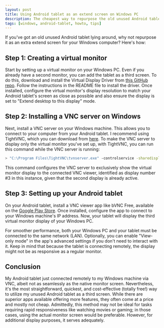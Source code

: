 ```yaml
---
layout: post
title: Using Android tablet as an extend screen on Windows PC
description: The cheapest way to repurpose the old unused Android tablet to be an extra extend screen for Windows PC.
tags: [windows, android-tablet, howto, tips]
---
```


If you've got an old unused Android tablet lying around, why not repurpose it as an extra extend screen for your Windows computer? Here's how:

## Step 1: Creating a virtual monitor

Start by setting up a virtual monitor on your Windows PC. Even if you already have a second monitor, you can add the tablet as a third screen. To do this, download and install the Virtual Display Driver from [this GitHub repo](https://github.com/itsmikethetech/Virtual-Display-Driver). Follow the instructions in the README file to install the driver. Once installed, configure the virtual monitor's display resolution to match your Android tablet's screen as close as possible and also ensure the display is set to "Extend desktop to this display" mode.

## Step 2: Installing a VNC server on Windows

Next, install a VNC server on your Windows machine. This allows you to connect to your computer from your Android tablet. I recommend using TightVNC, which you can download from [here](https://www.tightvnc.com/download.php). To make the VNC server to display only the virtual monitor you've set up, with TightVNC, you can run this command while the VNC server is running:

```bash
> "C:\Program Files\TightVNC\tvnserver.exe" -controlservice -sharedisplay 3
```

This command configures the VNC server to exclusively show the virtual monitor display to the connected VNC viewer, identified as display number #3 in this instance, given that the second display is already active.

## Step 3: Setting up your Android tablet

On your Android tablet, install a VNC viewer app like bVNC Free, available on the [Google Play Store](https://play.google.com/store/apps/details?id=com.iiordanov.freebVNC&hl=en&gl=US). Once installed, configure the app to connect to your Windows machine's IP address. Now, your tablet will display the third virtual monitor display of your Windows PC.

For smoother performance, both your Windows PC and your tablet must be connected to the same network (LAN). Optionally, you can enable "View-only mode" in the app's advanced settings if you don't need to interact with it. Keep in mind that because the tablet is connecting remotely, the display might not be as responsive as a regular monitor.

## Conclusion

My Android tablet just connected remotely to my Windows machine via VNC, albeit not as seamlessly as the native monitor screen. Nevertheless, it's the most straightforward, quickest, and cost-effective (totally free!) way to utilize my unused Android tablet as a third screen. While there are superior apps available offering more features, they often come at a price and mostly not cheap. Admittedly, this method may not be ideal for tasks requiring rapid responsiveness like watching movies or gaming; in those cases, using the actual monitor screen would be preferable. However, for additional display purposes, it serves adequately.
